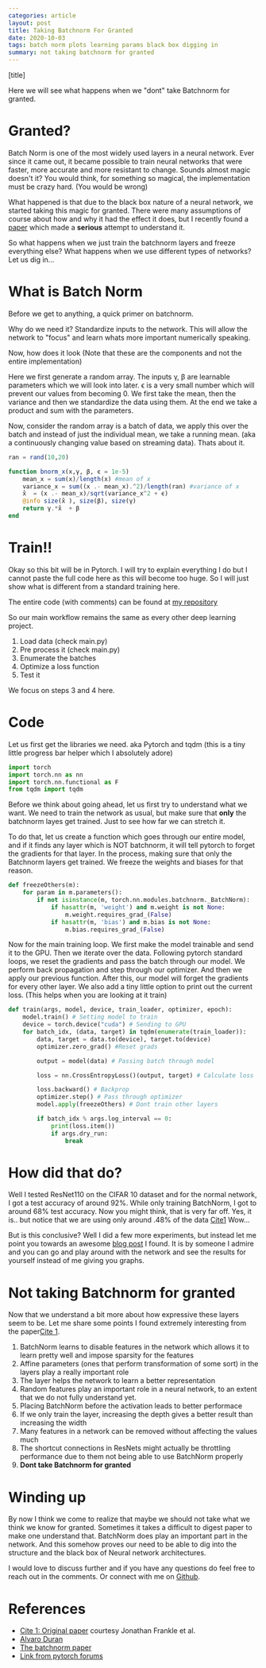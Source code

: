 ```yaml
---
categories: article
layout: post
title: Taking Batchnorm For Granted
date: 2020-10-03
tags: batch norm plots learning params black box digging in 
summary: not taking batchnorm for granted
---
```


[title]

Here we will see what happens when we "dont" take Batchnorm for granted.

# Granted?

Batch Norm is one of the most widely used layers in a neural network. Ever since it came out, it became possible to train neural networks that were faster, more accurate and more resistant to change. 
Sounds almost magic doesn't it? You would think, for something so magical, the implementation must be crazy hard. (You would be wrong)

What happened is that due to the black box nature of a neural network, we started taking this magic for granted. There were many assumptions of course about how and why it had the effect it does, but I recently found a [paper](https://arxiv.org/abs/2003.00152) which made a **serious** attempt to understand it.

So what happens when we just train the batchnorm layers and freeze everything else? What happens when we use different types of networks? 
Let us dig in...

# What is Batch Norm

Before we get to anything, a quick primer on batchnorm.

Why do we need it? Standardize inputs to the network. This will allow the network to "focus" and learn whats more important numerically speaking.

Now, how does it look (Note that these are the components and not the entire implementation)

Here we first generate a random array. The inputs γ, β are learnable parameters which we will look into later. ϵ is a very small number which will prevent our values from becoming 0.
We first take the mean, then the variance and then we standardize the data using them. At the end we take a product and sum with the parameters.

Now, consider the random array is a batch of data, we apply this over the batch and instead of just the individual mean, we take a running mean. (aka a continuously changing value based on streaming data). Thats about it.

```jl
ran = rand(10,20)

function bnorm_x(x,γ, β, ϵ = 1e-5)
    mean_x = sum(x)/length(x) #mean of x
    variance_x = sum((x .- mean_x).^2)/length(ran) #variance of x
    x̂  = (x .- mean_x)/sqrt(variance_x^2 + ϵ)
    @info size(x̂ ), size(β), size(γ)
    return γ.*x̂  + β 
end
```

# Train!!

Okay so this bit will be in Pytorch. I will try to explain everything I do but I cannot paste the full code here as this will become too huge. So I will just show what is different from a standard training here.

The entire code (with comments) can be found at [my repository](https://github.com/SubhadityaMukherjee/pytorchTutorialRepo/tree/master/BatchnormOnlyBatchnorm)

So our main workflow remains the same as every other deep learning project.
1. Load data (check main.py)
2. Pre process it (check main.py)
3. Enumerate the batches
4. Optimize a loss function
5. Test it

We focus on steps 3 and 4 here. 

# Code

Let us first get the libraries we need. aka Pytorch and tqdm (this is a tiny little progress bar helper which I absolutely adore)

```py
import torch
import torch.nn as nn
import torch.nn.functional as F
from tqdm import tqdm
```

Before we think about going ahead, let us first try to understand what we want. We need to train the network as usual, but make sure that **only** the batchnorm layes get trained. Just to see how far we can stretch it.

To do that, let us create a function which goes through our entire model, and if it finds any layer which is NOT batchnorm, it will tell pytorch to forget the gradients for that layer. In the process, making sure that only the Batchnorm layers get trained. We freeze the weights and biases for that reason.

```py
def freezeOthers(m):
    for param in m.parameters():
        if not isinstance(m, torch.nn.modules.batchnorm._BatchNorm):
            if hasattr(m, 'weight') and m.weight is not None:
                m.weight.requires_grad_(False)
            if hasattr(m, 'bias') and m.bias is not None:
                m.bias.requires_grad_(False)
```

Now for the main training loop.
We first make the model trainable and send it to the GPU. Then we iterate over the data. Following pytorch standard loops, we reset the gradients and pass the batch through our model. 
We perform back propagation and step through our optimizer.
And then we apply our previous function. After this, our model will forget the gradients for every other layer.
We also add a tiny little option to print out the current loss. (This helps when you are looking at it train)        

```py
def train(args, model, device, train_loader, optimizer, epoch):
    model.train() # Setting model to train
    device = torch.device("cuda") # Sending to GPU
    for batch_idx, (data, target) in tqdm(enumerate(train_loader)):
        data, target = data.to(device), target.to(device)
        optimizer.zero_grad() #Reset grads 

        output = model(data) # Passing batch through model

        loss = nn.CrossEntropyLoss()(output, target) # Calculate loss 

        loss.backward() # Backprop
        optimizer.step() # Pass through optimizer
        model.apply(freezeOthers) # Dont train other layers

        if batch_idx % args.log_interval == 0:
            print(loss.item())
            if args.dry_run:
                break
```

# How did that do?

Well I tested ResNet110 on the CIFAR 10 dataset and for the normal network, I got a test accuracy of around 92%. 
While only training BatchNorm, I got to around 68% test accuracy.
Now you might think, that is very far off. Yes, it is.. but notice that we are using only around .48% of the data [Cite1](https://arxiv.org/abs/2003.00152)
Wow...

But is this conclusive? Well I did a few more experiments, but instead let me point you towards an awesome [blog post](https://wandb.ai/sayakpaul/training-bn-only/reports/The-Power-of-Random-Features-of-a-CNN--VmlldzoxMTIxODA) I found. It is by someone I admire and you can go and play around with the network and see the results for yourself instead of me giving you graphs.

# Not taking Batchnorm for granted

Now that we understand a bit more about how expressive these layers seem to be. Let me share some points I found extremely interesting from the paper[Cite 1](https://arxiv.org/abs/2003.00152).

1. BatchNorm learns to disable features in the network which allows it to learn pretty well and impose sparsity for the features
2. Affine parameters (ones that perform transformation of some sort) in the layers play a really important role
3. The layer helps the network to learn a better representation
4. Random features play an important role in a neural network, to an extent that we do not fully understand yet.
5. Placing BatchNorm before the activation leads to better performace
6. If we only train the layer, increasing the depth gives a better result than increasing the width
7. Many features in a network can be removed without affecting the values much
8. The shortcut connections in ResNets might actually be throttling performance due to them not being able to use BatchNorm properly
9. **Dont take Batchnorm for granted**

# Winding up

By now I think we come to realize that maybe we should not take what we think we know for granted. Sometimes it takes a difficult to digest paper to make one understand that. 
BatchNorm does play an important part in the network. And this somehow proves our need to be able to dig into the structure and the black box of Neural network architectures. 

I would love to discuss further and if you have any questions do feel free to reach out in the comments. Or connect with me on [Github](github.com/SubhadityaMukherjee/).

# References

- [Cite 1: Original paper](https://arxiv.org/abs/2003.00152) courtesy Jonathan Frankle et al.
- [Alvaro Duran](https://medium.com/deeplearningmadeeasy/everything-you-wish-to-know-about-batchnorm-6055e07fdce2)
- [The batchnorm paper](https://arxiv.org/pdf/1502.03167.pdf)
- [Link from pytorch forums](https://discuss.pytorch.org/t/retrain-batchnorm-layer-only/61324)
